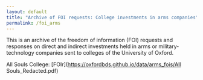 ```yaml
---
layout: default
title: "Archive of FOI requests: College investments in arms companies"
permalink: /foi_arms
---
```


This is an archive of the freedom of information (FOI) requests and responses on direct and indirect investments held in arms or military-technology companies sent to colleges of the University of Oxford.


All Souls College: [FOIr](https://oxfordbds.github.io/data/arms_fois/All Souls_Redacted.pdf)

<!-- <embed src="https://oxfordbds.github.io/data/primer.pdf" width="500" height="1070" type="application/pdf"> -->
